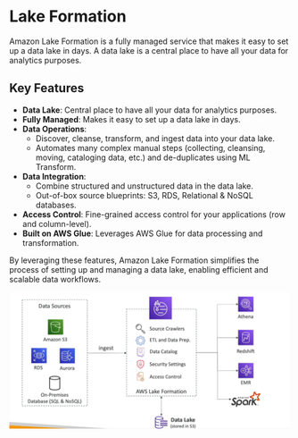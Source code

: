 # Lake Formation

Amazon Lake Formation is a fully managed service that makes it easy to set up a data lake in days. A data lake is a central place to have all your data for analytics purposes.

## Key Features

- **Data Lake**: Central place to have all your data for analytics purposes.
- **Fully Managed**: Makes it easy to set up a data lake in days.
- **Data Operations**:
    - Discover, cleanse, transform, and ingest data into your data lake.
    - Automates many complex manual steps (collecting, cleansing, moving, cataloging data, etc.) and de-duplicates using ML Transform.
- **Data Integration**:
    - Combine structured and unstructured data in the data lake.
    - Out-of-box source blueprints: S3, RDS, Relational & NoSQL databases.
- **Access Control**: Fine-grained access control for your applications (row and column-level).
- **Built on AWS Glue**: Leverages AWS Glue for data processing and transformation.

By leveraging these features, Amazon Lake Formation simplifies the process of setting up and managing a data lake, enabling efficient and scalable data workflows.

![Lake Formation](../resources/images/lake-formation/lake-formation.png)